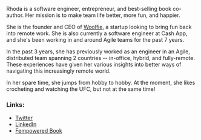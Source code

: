 Rhoda is a software engineer, entrepreneur, and best-selling book co-author. Her mission is to make team life better, more fun, and happier. 

She is the founder and CEO of [Woolfie](https://www.woolfie.team), a startup looking to bring fun back into remote work. She is also currently a software engineer at Cash App, and she's been working in and around Agile teams for the past 7 years.

In the past 3 years, she has previously worked as an engineer in an Agile, distributed team spanning 2 countries -- in-office, hybrid, and fully-remote. These experiences have given her various insights into better ways of navigating this increasingly remote world.

In her spare time, she jumps from hobby to hobby. At the moment, she likes crocheting and watching the UFC, but not at the same time!

### Links:

- [Twitter](https://twitter.com/rhodaesq)
- [LinkedIn](https://www.linkedin.com/in/rhoda-esquivel/)
- [Fempowered Book](http://fempoweredfounders.com/)
